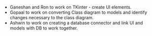 -   Ganeshan and Ron to work on TKinter - create UI elements.
-   Gopaal to work on converting Class diagram to models and identify changes necessary to the class diagram.
-   Ashwin to work on creating a database connector and link UI and models with DB to work together.